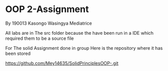 # OOP 2-Assignment
By 190013 Kasongo Wasingya Mediatrice

All labs are in The src folder because the have been run in a IDE which required them to be a source file

For The solid Assignment done in group  Here is the repository where it has been stored 

https://github.com/Mey14635/SolidPrinciplesOOP-.git
